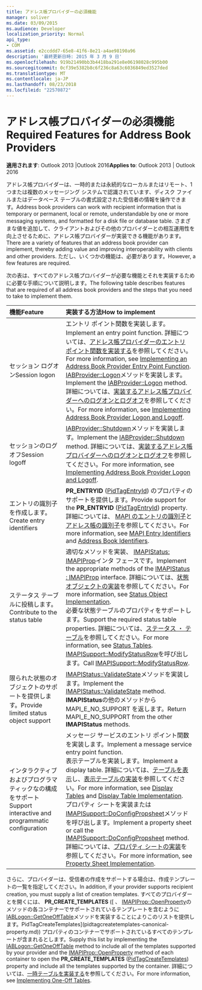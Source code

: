 ```yaml
---
title: アドレス帳プロバイダーの必須機能
manager: soliver
ms.date: 03/09/2015
ms.audience: Developer
localization_priority: Normal
api_type:
- COM
ms.assetid: e2ccddd7-65e8-41f6-8e21-a4ae98190a96
description: '最終更新日時: 2015 年 3 月 9 日'
ms.openlocfilehash: 919b21490bb3b4418ba291e8e06198028c995b00
ms.sourcegitcommit: 0cf39e5382b8c6f236c8a63c6036849ed3527ded
ms.translationtype: MT
ms.contentlocale: ja-JP
ms.lasthandoff: 08/23/2018
ms.locfileid: "22570872"
---
```

# <a name="required-features-for-address-book-providers"></a><span data-ttu-id="3397f-103">アドレス帳プロバイダーの必須機能</span><span class="sxs-lookup"><span data-stu-id="3397f-103">Required Features for Address Book Providers</span></span>

  
  
<span data-ttu-id="3397f-104">**適用されます**: Outlook 2013 |Outlook 2016</span><span class="sxs-lookup"><span data-stu-id="3397f-104">**Applies to**: Outlook 2013 | Outlook 2016</span></span> 
  
<span data-ttu-id="3397f-105">アドレス帳プロバイダーは、一時的または永続的なローカルまたはリモート、1 つまたは複数のメッセージング システムで認識されています、ディスク ファイルまたはデータベース テーブルの書式設定された受信者の情報を操作できます。</span><span class="sxs-lookup"><span data-stu-id="3397f-105">Address book providers can work with recipient information that is temporary or permanent, local or remote, understandable by one or more messaging systems, and formatted for a disk file or database table.</span></span> <span data-ttu-id="3397f-106">さまざまな値を追加して、クライアントおよびその他のプロバイダーとの相互運用性を向上させるために、アドレス帳プロバイダーが実装できる機能があります。</span><span class="sxs-lookup"><span data-stu-id="3397f-106">There are a variety of features that an address book provider can implement, thereby adding value and improving interoperability with clients and other providers.</span></span> <span data-ttu-id="3397f-107">ただし、いくつかの機能は、必要があります。</span><span class="sxs-lookup"><span data-stu-id="3397f-107">However, a few features are required.</span></span>
  
<span data-ttu-id="3397f-108">次の表は、すべてのアドレス帳プロバイダーが必要な機能とそれを実装するために必要な手順について説明します。</span><span class="sxs-lookup"><span data-stu-id="3397f-108">The following table describes features that are required of all address book providers and the steps that you need to take to implement them.</span></span>
  
|<span data-ttu-id="3397f-109">**機能**</span><span class="sxs-lookup"><span data-stu-id="3397f-109">**Feature**</span></span>|<span data-ttu-id="3397f-110">**実装する方法**</span><span class="sxs-lookup"><span data-stu-id="3397f-110">**How to implement**</span></span>|
|:-----|:-----|
|<span data-ttu-id="3397f-111">セッション ログオン</span><span class="sxs-lookup"><span data-stu-id="3397f-111">Session logon</span></span>  <br/> | <span data-ttu-id="3397f-112">エントリ ポイント関数を実装します。</span><span class="sxs-lookup"><span data-stu-id="3397f-112">Implement an entry point function.</span></span> <span data-ttu-id="3397f-113">詳細については、[アドレス帳プロバイダーのエントリ ポイント関数を実装する](implementing-an-address-book-provider-entry-point-function.md)を参照してください。</span><span class="sxs-lookup"><span data-stu-id="3397f-113">For more information, see [Implementing an Address Book Provider Entry Point Function](implementing-an-address-book-provider-entry-point-function.md).</span></span>  <br/>  <span data-ttu-id="3397f-114">[IABProvider::Logon](iabprovider-logon.md)メソッドを実装します。</span><span class="sxs-lookup"><span data-stu-id="3397f-114">Implement the [IABProvider::Logon](iabprovider-logon.md) method.</span></span> <span data-ttu-id="3397f-115">詳細については、[実装するアドレス帳プロバイダーへのログオンとログオフ](implementing-address-book-provider-logon-and-logoff.md)を参照してください。</span><span class="sxs-lookup"><span data-stu-id="3397f-115">For more information, see [Implementing Address Book Provider Logon and Logoff](implementing-address-book-provider-logon-and-logoff.md).</span></span>  <br/> |
|<span data-ttu-id="3397f-116">セッションのログオフ</span><span class="sxs-lookup"><span data-stu-id="3397f-116">Session logoff</span></span>  <br/> |<span data-ttu-id="3397f-117">[IABProvider::Shutdown](iabprovider-shutdown.md)メソッドを実装します。</span><span class="sxs-lookup"><span data-stu-id="3397f-117">Implement the [IABProvider::Shutdown](iabprovider-shutdown.md) method.</span></span> <span data-ttu-id="3397f-118">詳細については、[実装するアドレス帳プロバイダーへのログオンとログオフ](implementing-address-book-provider-logon-and-logoff.md)を参照してください。</span><span class="sxs-lookup"><span data-stu-id="3397f-118">For more information, see [Implementing Address Book Provider Logon and Logoff](implementing-address-book-provider-logon-and-logoff.md).</span></span>  <br/> |
|<span data-ttu-id="3397f-119">エントリの識別子を作成します。</span><span class="sxs-lookup"><span data-stu-id="3397f-119">Create entry identifiers</span></span>  <br/> |<span data-ttu-id="3397f-120">**PR_ENTRYID** ([PidTagEntryId](pidtagentryid-canonical-property.md)) のプロパティのサポートを提供します。</span><span class="sxs-lookup"><span data-stu-id="3397f-120">Provide support for the **PR_ENTRYID** ([PidTagEntryId](pidtagentryid-canonical-property.md)) property.</span></span> <span data-ttu-id="3397f-121">詳細については、 [MAPI のエントリの識別子](mapi-entry-identifiers.md)と[アドレス帳の識別子](address-book-identifiers.md)を参照してください。</span><span class="sxs-lookup"><span data-stu-id="3397f-121">For more information, see [MAPI Entry Identifiers](mapi-entry-identifiers.md) and [Address Book Identifiers](address-book-identifiers.md).</span></span>  <br/> |
|<span data-ttu-id="3397f-122">ステータス テーブルに投稿します。</span><span class="sxs-lookup"><span data-stu-id="3397f-122">Contribute to the status table</span></span>  <br/> | <span data-ttu-id="3397f-123">適切なメソッドを実装、 [IMAPIStatus: IMAPIProp](imapistatusimapiprop.md)インタ フェースです。</span><span class="sxs-lookup"><span data-stu-id="3397f-123">Implement the appropriate methods of the [IMAPIStatus : IMAPIProp](imapistatusimapiprop.md) interface.</span></span> <span data-ttu-id="3397f-124">詳細については、[状態オブジェクトの実装](status-object-implementation.md)を参照してください。</span><span class="sxs-lookup"><span data-stu-id="3397f-124">For more information, see [Status Object Implementation](status-object-implementation.md).</span></span>  <br/>  <span data-ttu-id="3397f-125">必要な状態テーブルのプロパティをサポートします。</span><span class="sxs-lookup"><span data-stu-id="3397f-125">Support the required status table properties.</span></span> <span data-ttu-id="3397f-126">詳細については、[ステータス ・ テーブル](status-tables.md)を参照してください。</span><span class="sxs-lookup"><span data-stu-id="3397f-126">For more information, see [Status Tables](status-tables.md).</span></span>  <br/>  <span data-ttu-id="3397f-127">[IMAPISupport::ModifyStatusRow](imapisupport-modifystatusrow.md)を呼び出します。</span><span class="sxs-lookup"><span data-stu-id="3397f-127">Call [IMAPISupport::ModifyStatusRow](imapisupport-modifystatusrow.md).</span></span>  <br/> |
|<span data-ttu-id="3397f-128">限られた状態のオブジェクトのサポートを提供します。</span><span class="sxs-lookup"><span data-stu-id="3397f-128">Provide limited status object support</span></span>  <br/> | <span data-ttu-id="3397f-129">[IMAPIStatus::ValidateState](imapistatus-validatestate.md)メソッドを実装します。</span><span class="sxs-lookup"><span data-stu-id="3397f-129">Implement the [IMAPIStatus::ValidateState](imapistatus-validatestate.md) method.</span></span>  <br/>  <span data-ttu-id="3397f-130">**IMAPIStatus**の他のメソッドから MAPI_E_NO_SUPPORT を返します。</span><span class="sxs-lookup"><span data-stu-id="3397f-130">Return MAPI_E_NO_SUPPORT from the other **IMAPIStatus** methods.</span></span>  <br/> |
|<span data-ttu-id="3397f-131">インタラクティブおよびプログラマティックなの構成をサポート</span><span class="sxs-lookup"><span data-stu-id="3397f-131">Support interactive and programmatic configuration</span></span>  <br/> | <span data-ttu-id="3397f-132">メッセージ サービスのエントリ ポイント関数を実装します。</span><span class="sxs-lookup"><span data-stu-id="3397f-132">Implement a message service entry point function.</span></span>  <br/>  <span data-ttu-id="3397f-133">表示テーブルを実装します。</span><span class="sxs-lookup"><span data-stu-id="3397f-133">Implement a display table.</span></span> <span data-ttu-id="3397f-134">詳細については、[テーブルを表示](display-tables.md)し、[表示テーブルの実装](display-table-implementation.md)を参照してください。</span><span class="sxs-lookup"><span data-stu-id="3397f-134">For more information, see [Display Tables](display-tables.md) and [Display Table Implementation](display-table-implementation.md).</span></span>  <br/>  <span data-ttu-id="3397f-135">プロパティ シートを実装または[IMAPISupport::DoConfigPropsheet](imapisupport-doconfigpropsheet.md)メソッドを呼び出します。</span><span class="sxs-lookup"><span data-stu-id="3397f-135">Implement a property sheet or call the [IMAPISupport::DoConfigPropsheet](imapisupport-doconfigpropsheet.md) method.</span></span> <span data-ttu-id="3397f-136">詳細については、[プロパティ シートの実装](property-sheet-implementation.md)を参照してください。</span><span class="sxs-lookup"><span data-stu-id="3397f-136">For more information, see [Property Sheet Implementation](property-sheet-implementation.md).</span></span>  <br/> |
   
<span data-ttu-id="3397f-137">さらに、プロバイダーは、受信者の作成をサポートする場合は、作成テンプレートの一覧を指定してください。</span><span class="sxs-lookup"><span data-stu-id="3397f-137">In addition, if your provider supports recipient creation, you must supply a list of creation templates.</span></span> <span data-ttu-id="3397f-138">すべてのプロバイダーとを開くには、 **PR_CREATE_TEMPLATES** ([ 、 [IMAPIProp::OpenProperty](imapiprop-openproperty.md)のメソッドの各コンテナーでサポートされているテンプレートを含むように[IABLogon::GetOneOffTable](iablogon-getoneofftable.md)メソッドを実装することによりこのリストを提供します。PidTagCreateTemplates](pidtagcreatetemplates-canonical-property.md)) プロパティのコンテナーでサポートされているすべてのテンプレートが含まれるとします。</span><span class="sxs-lookup"><span data-stu-id="3397f-138">Supply this list by implementing the [IABLogon::GetOneOffTable](iablogon-getoneofftable.md) method to include all of the templates supported by your provider and the [IMAPIProp::OpenProperty](imapiprop-openproperty.md) method of each container to open the **PR_CREATE_TEMPLATES** ([PidTagCreateTemplates](pidtagcreatetemplates-canonical-property.md)) property and include all the templates supported by the container.</span></span> <span data-ttu-id="3397f-139">詳細については、[一時テーブルを実装する](implementing-one-off-tables.md)を参照してください。</span><span class="sxs-lookup"><span data-stu-id="3397f-139">For more information, see [Implementing One-Off Tables](implementing-one-off-tables.md).</span></span>
  

